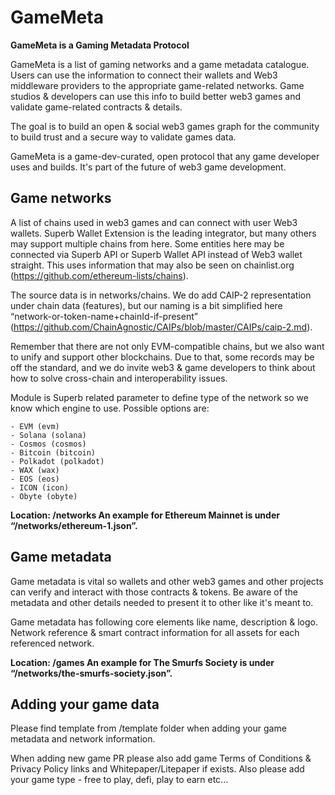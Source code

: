 # GameMeta
**GameMeta is a Gaming Metadata Protocol**

GameMeta is a list of gaming networks and a game metadata catalogue. Users can use the information to connect their wallets and Web3 middleware providers to the appropriate game-related networks. Game studios & developers can use this info to build better web3 games and validate game-related contracts & details.

The goal is to build an open & social web3 games graph for the community to build trust and a secure way to validate games data.

GameMeta is a game-dev-curated, open protocol that any game developer uses and builds. It's part of the future of web3 game development.

## Game networks
A list of chains used in web3 games and can connect with user Web3 wallets. Superb Wallet Extension is the leading integrator, but many others may support multiple chains from here. Some entities here may be connected via Superb API or Superb Wallet API instead of Web3 wallet straight. This uses information that may also be seen on chainlist.org (https://github.com/ethereum-lists/chains).

The source data is in networks/chains. We do add CAIP-2 representation under chain data (features), but our naming is a bit simplified here “network-or-token-name+chainId-if-present” (https://github.com/ChainAgnostic/CAIPs/blob/master/CAIPs/caip-2.md). 

Remember that there are not only EVM-compatible chains, but we also want to unify and support other blockchains. Due to that, some records may be off the standard, and we do invite web3 & game developers to think about how to solve cross-chain and interoperability issues.

Module is Superb related parameter to define type of the network so we know which engine to use. Possible options are:

    - EVM (evm)
    - Solana (solana)
    - Cosmos (cosmos)
    - Bitcoin (bitcoin)
    - Polkadot (polkadot)
    - WAX (wax)
    - EOS (eos)
    - ICON (icon)
    - Obyte (obyte)

**Location: /networks
An example for Ethereum Mainnet is under “/networks/ethereum-1.json”.**

## Game metadata
Game metadata is vital so wallets and other web3 games and other projects can verify and interact with those contracts & tokens. Be aware of the metadata and other details needed to present it to other like it's meant to.

Game metadata has following core elements like name, description & logo. Network reference & smart contract information for all assets for each referenced network.

**Location: /games
An example for The Smurfs Society is under “/networks/the-smurfs-society.json”.**

## Adding your game data

Please find template from /template folder when adding your game metadata and network information.

When adding new game PR please also add game Terms of Conditions & Privacy Policy links and Whitepaper/Litepaper if exists. Also please add your game type - free to play, defi, play to earn etc...